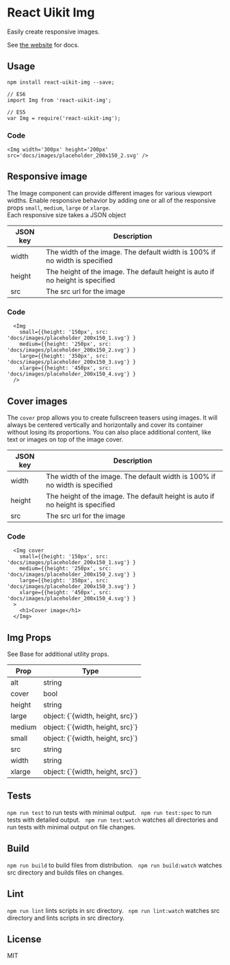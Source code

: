 # React Uikit Img

Easily create responsive images.

See [the website](http://otissv.github.io/react-uikit-components) for docs.

## Usage

    npm install react-uikit-img --save;

    // ES6
    import Img from 'react-uikit-img';

    // ES5
    var Img = require('react-uikit-img');



### Code

    <Img width='300px' height='200px' src='docs/images/placeholder_200x150_2.svg' />

## Responsive image

<span>The Image component can provide different images for various viewport widths. Enable responsive behavior by adding one or all of the responsive props `small`, `medium`, `large` or `xlarge`.  
Each responsive size takes a JSON object</span>

<table class="uk-table" data-kitid="cj4n6enoj0004aluf0ecxqs3n">

<thead>

<tr>

<th>JSON key</th>

<th>Description</th>

</tr>

</thead>

<tbody>

<tr data-kitid="tablerow-0-cj4n6enoj0004aluf0ecxqs3n">

<td colspan="1" data-kitid="tabledata-[0, 0]-cj4n6enoj0004aluf0ecxqs3n">width</td>

<td data-kitid="tabledata-[0, 1]-cj4n6enoj0004aluf0ecxqs3n">The width of the image. The default width is 100% if no width is specified</td>

</tr>

<tr data-kitid="tablerow-1-cj4n6enoj0004aluf0ecxqs3n">

<td colspan="1" data-kitid="tabledata-[1, 0]-cj4n6enoj0004aluf0ecxqs3n">height</td>

<td data-kitid="tabledata-[1, 1]-cj4n6enoj0004aluf0ecxqs3n">The height of the image. The default height is auto if no height is specified</td>

</tr>

<tr data-kitid="tablerow-2-cj4n6enoj0004aluf0ecxqs3n">

<td colspan="1" data-kitid="tabledata-[2, 0]-cj4n6enoj0004aluf0ecxqs3n">src</td>

<td data-kitid="tabledata-[2, 1]-cj4n6enoj0004aluf0ecxqs3n">The src url for the image</td>

</tr>

</tbody>

</table>



### Code

      <Img
        small={{height: '150px', src: 'docs/images/placeholder_200x150_1.svg'} }
        medium={{height: '250px', src: 'docs/images/placeholder_200x150_2.svg'} }
        large={{height: '350px', src: 'docs/images/placeholder_200x150_3.svg'} }
        xlarge={{height: '450px', src: 'docs/images/placeholder_200x150_4.svg'} }
      />

## Cover images

<span>The `cover` prop allows you to create fullscreen teasers using images. It will always be centered vertically and horizontally and cover its container without losing its proportions. You can also place additional content, like text or images on top of the image cover.</span>

<table class="uk-table" data-kitid="cj4n6enp20007aluf6f8w1oz2">

<thead>

<tr>

<th>JSON key</th>

<th>Description</th>

</tr>

</thead>

<tbody>

<tr data-kitid="tablerow-0-cj4n6enp20007aluf6f8w1oz2">

<td colspan="1" data-kitid="tabledata-[0, 0]-cj4n6enp20007aluf6f8w1oz2">width</td>

<td data-kitid="tabledata-[0, 1]-cj4n6enp20007aluf6f8w1oz2">The width of the image. The default width is 100% if no width is specified</td>

</tr>

<tr data-kitid="tablerow-1-cj4n6enp20007aluf6f8w1oz2">

<td colspan="1" data-kitid="tabledata-[1, 0]-cj4n6enp20007aluf6f8w1oz2">height</td>

<td data-kitid="tabledata-[1, 1]-cj4n6enp20007aluf6f8w1oz2">The height of the image. The default height is auto if no height is specified</td>

</tr>

<tr data-kitid="tablerow-2-cj4n6enp20007aluf6f8w1oz2">

<td colspan="1" data-kitid="tabledata-[2, 0]-cj4n6enp20007aluf6f8w1oz2">src</td>

<td data-kitid="tabledata-[2, 1]-cj4n6enp20007aluf6f8w1oz2">The src url for the image</td>

</tr>

</tbody>

</table>



### Code

      <Img cover
        small={{height: '150px', src: 'docs/images/placeholder_200x150_1.svg'} }
        medium={{height: '250px', src: 'docs/images/placeholder_200x150_2.svg'} }
        large={{height: '350px', src: 'docs/images/placeholder_200x150_3.svg'} }
        xlarge={{height: '450px', src: 'docs/images/placeholder_200x150_4.svg'} }
      >
        <h1>Cover image</h1>
      </Img>

## Img Props

See Base for additional utility props.

<table class="uk-table" data-kitid="cj4n6enpj000aalufwk1ur60d">

<thead>

<tr>

<th>Prop</th>

<th>Type</th>

</tr>

</thead>

<tbody>

<tr data-kitid="tablerow-0-cj4n6enpj000aalufwk1ur60d">

<td colspan="1" data-kitid="tabledata-[0, 0]-cj4n6enpj000aalufwk1ur60d">alt</td>

<td data-kitid="tabledata-[0, 1]-cj4n6enpj000aalufwk1ur60d">string</td>

</tr>

<tr data-kitid="tablerow-1-cj4n6enpj000aalufwk1ur60d">

<td colspan="1" data-kitid="tabledata-[1, 0]-cj4n6enpj000aalufwk1ur60d">cover</td>

<td data-kitid="tabledata-[1, 1]-cj4n6enpj000aalufwk1ur60d">bool</td>

</tr>

<tr data-kitid="tablerow-2-cj4n6enpj000aalufwk1ur60d">

<td colspan="1" data-kitid="tabledata-[2, 0]-cj4n6enpj000aalufwk1ur60d">height</td>

<td data-kitid="tabledata-[2, 1]-cj4n6enpj000aalufwk1ur60d">string</td>

</tr>

<tr data-kitid="tablerow-3-cj4n6enpj000aalufwk1ur60d">

<td colspan="1" data-kitid="tabledata-[3, 0]-cj4n6enpj000aalufwk1ur60d">large</td>

<td data-kitid="tabledata-[3, 1]-cj4n6enpj000aalufwk1ur60d">object: {`{width, height, src}`}</td>

</tr>

<tr data-kitid="tablerow-4-cj4n6enpj000aalufwk1ur60d">

<td colspan="1" data-kitid="tabledata-[4, 0]-cj4n6enpj000aalufwk1ur60d">medium</td>

<td data-kitid="tabledata-[4, 1]-cj4n6enpj000aalufwk1ur60d">object: {`{width, height, src}`}</td>

</tr>

<tr data-kitid="tablerow-5-cj4n6enpj000aalufwk1ur60d">

<td colspan="1" data-kitid="tabledata-[5, 0]-cj4n6enpj000aalufwk1ur60d">small</td>

<td data-kitid="tabledata-[5, 1]-cj4n6enpj000aalufwk1ur60d">object: {`{width, height, src}`}</td>

</tr>

<tr data-kitid="tablerow-6-cj4n6enpj000aalufwk1ur60d">

<td colspan="1" data-kitid="tabledata-[6, 0]-cj4n6enpj000aalufwk1ur60d">src</td>

<td data-kitid="tabledata-[6, 1]-cj4n6enpj000aalufwk1ur60d">string</td>

</tr>

<tr data-kitid="tablerow-7-cj4n6enpj000aalufwk1ur60d">

<td colspan="1" data-kitid="tabledata-[7, 0]-cj4n6enpj000aalufwk1ur60d">width</td>

<td data-kitid="tabledata-[7, 1]-cj4n6enpj000aalufwk1ur60d">string</td>

</tr>

<tr data-kitid="tablerow-8-cj4n6enpj000aalufwk1ur60d">

<td colspan="1" data-kitid="tabledata-[8, 0]-cj4n6enpj000aalufwk1ur60d">xlarge</td>

<td data-kitid="tabledata-[8, 1]-cj4n6enpj000aalufwk1ur60d">object: {`{width, height, src}`}</td>

</tr>

</tbody>

</table>

## Tests

`npm run test` to run tests with minimal output.  
`npm run test:spec` to run tests with detailed output.  
`npm run test:watch` watches all directories and run tests with minimal output on file changes.  

## Build
`npm run build` to build files from distribution.  
`npm run build:watch` watches src directory and builds files on changes.  

## Lint
`npm run lint` lints scripts in src directory.  
`npm run lint:watch` watches src directory and lints scripts in src directory.  

## License
MIT